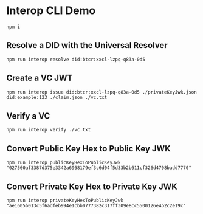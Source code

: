 # Interop CLI Demo

```
npm i
```

## Resolve a DID with the Universal Resolver

```
npm run interop resolve did:btcr:xxcl-lzpq-q83a-0d5
```

## Create a VC JWT

```
npm run interop issue did:btcr:xxcl-lzpq-q83a-0d5 ./privateKeyJwk.json did:example:123 ./claim.json ./vc.txt
```

## Verify a VC

```
npm run interop verify ./vc.txt
```

## Convert Public Key Hex to Public Key JWK

```
npm run interop publicKeyHexToPublicKeyJwk "027560af3387d375e3342a6968179ef3c6d04f5d33b2b611cf326d4708badd7770"
```

## Convert Private Key Hex to Private Key JWK

```
npm run interop privateKeyHexToPublicKeyJwk "ae1605b013c5f6adfeb994e1cbb0777382c317ff309e8cc5500126e4b2c2e19c"
```
